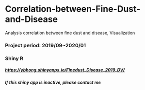 # Correlation-between-Fine-Dust-and-Disease
Analysis correlation between fine dust and disease, Visualization


### Project period: 2019/09~2020/01

### Shiny R
##### https://ybhong.shinyapps.io/Finedust_Disease_2019_DV/
##### If this shiny app is inactive, please contact me
